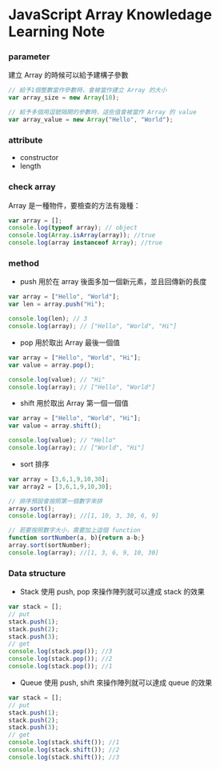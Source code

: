 # JavaScript Array Knowledage Learning Note

### parameter
建立 Array 的時候可以給予建構子參數

```js
// 給予1個整數當作參數時，會被當作建立 Array 的大小
var array_size = new Array(10);

// 給予多個用逗號隔開的參數時，這些值會被當作 Array 的 value
var array_value = new Array("Hello", "World");
```

### attribute
* constructor
* length

### check array
Array 是一種物件，要檢查的方法有幾種：
```js
var array = [];
console.log(typeof array); // object
console.log(Array.isArray(array)); //true
console.log(array instanceof Array); //true
```


### method
* push
用於在 array 後面多加一個新元素，並且回傳新的長度
```js
var array = ["Hello", "World"];
var len = array.push("Hi");

console.log(len); // 3
console.log(array); // ["Hello", "World", "Hi"]
```

* pop
用於取出 Array 最後一個值
```js
var array = ["Hello", "World", "Hi"];
var value = array.pop();

console.log(value); // "Hi"
console.log(array); // ["Hello", "World"]
```

* shift
用於取出 Array 第一個一個值
```js
var array = ["Hello", "World", "Hi"];
var value = array.shift();

console.log(value); // "Hello"
console.log(array); // ["World", "Hi"]
```

* sort
排序
```js
var array = [3,6,1,9,10,30];
var array2 = [3,6,1,9,10,30];

// 排序預設會按照第一個數字來排
array.sort();
console.log(array); //[1, 10, 3, 30, 6, 9]

// 若要按照數字大小，需要加上這個 function
function sortNumber(a, b){return a-b;}
array.sort(sortNumber);
console.log(array); //[1, 3, 6, 9, 10, 30]

```


### Data structure
* Stack
使用 push, pop 來操作陣列就可以達成 stack 的效果
```js
var stack = [];
// put
stack.push(1);
stack.push(2);
stack.push(3);
// get
console.log(stack.pop()); //3
console.log(stack.pop()); //2
console.log(stack.pop()); //1
```

* Queue
使用 push, shift 來操作陣列就可以達成 queue 的效果
```js
var stack = [];
// put
stack.push(1);
stack.push(2);
stack.push(3);
// get
console.log(stack.shift()); //1
console.log(stack.shift()); //2
console.log(stack.shift()); //3
```



